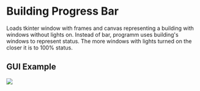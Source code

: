 # Building Progress Bar

Loads tkinter window with frames and canvas representing a building with windows without lights on. Instead of bar, programm uses building's windows to represent status. The more windows with lights turned on the closer it is to 100% status.

## GUI Example

![](https://github.com/MrZiemni0k/Learning/tree/main/CurrentlyWorkingOn/GUI_ProgressBar/tallbuildingpresentation.gif)
